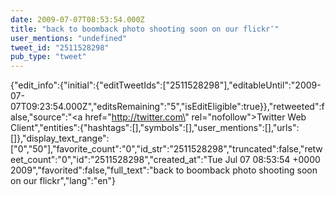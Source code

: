 ```yaml
---
date: 2009-07-07T08:53:54.000Z
title: "back to boomback photo shooting soon on our flickr″"
user_mentions: "undefined"
tweet_id: "2511528298"
pub_type: "tweet"
---
```

{"edit_info":{"initial":{"editTweetIds":["2511528298"],"editableUntil":"2009-07-07T09:23:54.000Z","editsRemaining":"5","isEditEligible":true}},"retweeted":false,"source":"<a href=\"http://twitter.com\" rel=\"nofollow\">Twitter Web Client</a>","entities":{"hashtags":[],"symbols":[],"user_mentions":[],"urls":[]},"display_text_range":["0","50"],"favorite_count":"0","id_str":"2511528298","truncated":false,"retweet_count":"0","id":"2511528298","created_at":"Tue Jul 07 08:53:54 +0000 2009","favorited":false,"full_text":"back to boomback photo shooting soon on our flickr","lang":"en"}
